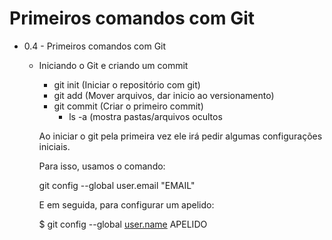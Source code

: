 # Primeiros comandos com Git

- 0.4 - Primeiros comandos com Git

    - Iniciando o Git e criando um commit

      - git init (Iniciar o repositório com git)
      - git add (Mover arquivos, dar inicio ao versionamento)
      - git commit (Criar o primeiro commit)
        - ls -a (mostra pastas/arquivos ocultos

      Ao iniciar o git pela primeira vez ele irá pedir algumas configurações iniciais.

      Para isso, usamos o comando:

      git config --global user.email "EMAIL"

      E em seguida, para configurar um apelido:

      $ git config --global [user.name](http://user.name/) APELIDO